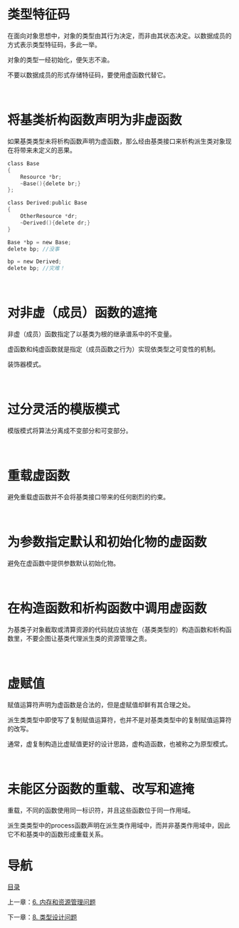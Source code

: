 # 类型特征码

在面向对象思想中，对象的类型由其行为决定，而非由其状态决定。以数据成员的方式表示类型特征码，多此一举。

对象的类型一经初始化，便矢志不渝。

不要以数据成员的形式存储特征码，要使用虚函数代替它。

 

# 将基类析构函数声明为非虚函数

如果基类类型未将析构函数声明为虚函数，那么经由基类接口来析构派生类对象现在将带来未定义的恶果。

```c++
class Base
{
    Resource *br;
    ~Base(){delete br;}
};

class Derived:public Base
{
    OtherResource *dr;
    ~Derived(){delete dr;}
}

Base *bp = new Base;
delete bp; //没事

bp = new Derived;
delete bp; //灾难！
```
 

# 对非虚（成员）函数的遮掩

非虚（成员）函数指定了以基类为根的继承谱系中的不变量。

虚函数和纯虚函数就是指定（成员函数之行为）实现依类型之可变性的机制。

装饰器模式。

 

# 过分灵活的模版模式

模版模式将算法分离成不变部分和可变部分。

 

# 重载虚函数

避免重载虚函数并不会将基类接口带来的任何剧烈的约束。

 

# 为参数指定默认和初始化物的虚函数

避免在虚函数中提供参数默认初始化物。

 

# 在构造函数和析构函数中调用虚函数

为基类子对象截取或清算资源的代码就应该放在（基类类型的）构造函数和析构函数里，不要企图让基类代理派生类的资源管理之责。

 

# 虚赋值

赋值运算符声明为虚函数是合法的，但是虚赋值却鲜有其合理之处。

派生类类型中即使写了复制赋值运算符，也并不是对基类类型中的复制赋值运算符的改写。

通常，虚复制构造比虚赋值更好的设计思路，虚构造函数，也被称之为原型模式。

 

# 未能区分函数的重载、改写和遮掩

重载，不同的函数使用同一标识符，并且这些函数位于同一作用域。

派生类类型中的process函数声明在派生类作用域中，而并非基类作用域中，因此它不和基类中的函数形成重载关系。



# 导航

[目录](README.md)

上一章：[6. 内存和资源管理问题](6. 内存和资源管理问题.md)

下一章：[8. 类型设计问题](8. 类型设计问题.md)